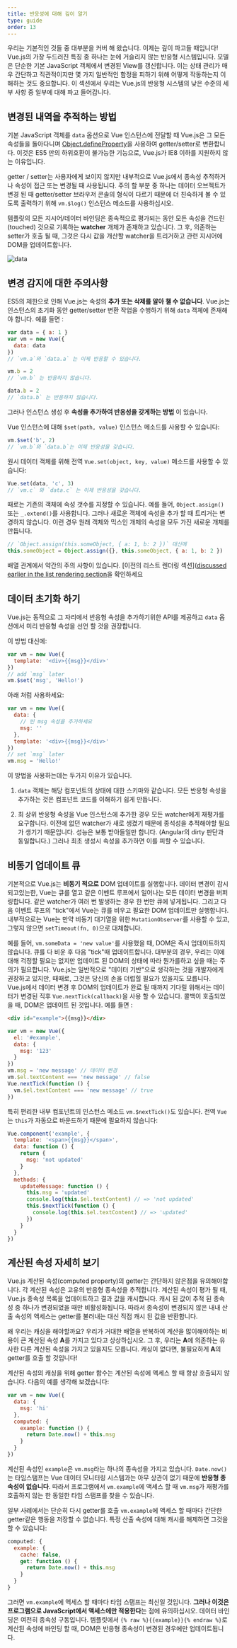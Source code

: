 ```yaml
---
title: 반응성에 대해 깊이 알기
type: guide
order: 13
---
```


우리는 기본적인 것들 중 대부분을 커버 해 왔습니다. 이제는 깊이 파고들 때입니다! Vue.js의 가장 두드러진 특징 중 하나는 눈에 거슬리지 않는 반응형 시스템입니다. 모델은 단순한 기본 JavaScript 객체에서 변경된 View를 갱신합니다. 이는 상태 관리가 매우 간단하고 직관적이지만 몇 가지 일반적인 함정을 피하기 위해 어떻게 작동하는지 이해하는 것도 중요합니다. 이 섹션에서 우리는 Vue.js의 반응형 시스템의 낮은 수준의 세부 사항 중 일부에 대해 파고 들어갑니다.

## 변경된 내역을 추적하는 방법

기본 JavaScript 객체를 `data` 옵션으로 Vue 인스턴스에 전달할 때 Vue.js은 그 모든 속성들을 돌아다니며  [Object.defineProperty](https://developer.mozilla.org/en-US/docs/Web/JavaScript/Reference/Global_Objects/Object/defineProperty)을 사용하여 getter/setter로 변환합니다. 이것은 ES5 만의 하위호환이 불가능한 기능으로, Vue.js가 IE8 이하를 지원하지 않는 이유입니다.

getter / setter는 사용자에게 보이지 않지만 내부적으로 Vue.js에서 종속성 추적하거나 속성이 접근 또는 변경될 때 사용됩니다. 주의 할 부분 중 하나는 데이터 오브젝트가 변경 된 때 getter/setter 브라우저 콘솔의 형식이 다르기 때문에 더 친숙하게 볼 수 있도록 출력하기 위해 `vm.$log()` 인스턴스 메소드를 사용하십시오.

템플릿의 모든 지시어/데이터 바인딩은 종속적으로 평가되는 동안 모든 속성을 건드린(touched) 것으로 기록하는 **watcher** 개체가 존재하고 있습니다. 그 후, 의존하는 setter가 호출 될 때, 그것은 다시 값을 개산할 watcher을 트리거하고 관련 지시어에 DOM을 업데이트합니다.

![data](/images/data.png)

## 변경 감지에 대한 주의사항

ES5의 제한으로 인해 Vue.js는 속성의 **추가 또는 삭제를 알아 챌 수 없습니다**. Vue.js는 인스턴스의 초기화 동안 getter/setter 변환 작업을 수행하기 위해 `data` 객체에 존재해야 합니다. 예를 들면 :

``` js
var data = { a: 1 }
var vm = new Vue({
  data: data
})
// `vm.a`와 `data.a` 는 이제 반응할 수 있습니다.

vm.b = 2
// `vm.b` 는 반응하지 않습니다.

data.b = 2
// `data.b` 는 반응하지 않습니다.
```

그러나 인스턴스 생성 후 **속성을 추가하여 반응성을 갖게하는 방법** 이 있습니다.

Vue 인스턴스에 대해 `$set(path, value)` 인스턴스 메소드를 사용할 수 있습니다:

``` js
vm.$set('b', 2)
// `vm.b`와 `data.b`는 이제 반응성을 갖습니다.
```

원시 데이터 객체를 위해 전역 `Vue.set(object, key, value)` 메소드를 사용할 수 있습니다:

``` js
Vue.set(data, 'c', 3)
// `vm.c` 와 `data.c` 는 이제 반응성을 갖습니다.
```

때로는 기존의 객체에 속성 갯수를 지정할 수 있습니다. 예를 들어, `Object.assign()` 또는 `_.extend()`를 사용합니다. 그러나 새로운 객체에 속성을 추가 할 때 트리거는 변경하지 않습니다. 이런 경우 원래 객체와 믹스인 개체의 속성을 모두 가진 새로운 개체를 만듭니다.

``` js
// `Object.assign(this.someObject, { a: 1, b: 2 })` 대신에
this.someObject = Object.assign({}, this.someObject, { a: 1, b: 2 })
```

배열 관계에서 약간의 주의 사항이 있습니다. [이전의 리스트 렌더링 섹션]([discussed earlier in the list rendering section](/guide/list.html#Caveats)을 확인하세요

## 데이터 초기화 하기

Vue.js는 동적으로 그 자리에서 반응형 속성을 추가하기위한 API를 제공하고 `data` 옵션에서 미리 반응형 속성을 선언 할 것을 권장합니다.

이 방법 대신에:

``` js
var vm = new Vue({
  template: '<div>{{msg}}</div>'
})
// add `msg` later
vm.$set('msg', 'Hello!')
```

아래 처럼 사용하세요:

``` js
var vm = new Vue({
  data: {
    // 빈 msg 속성을 추가하세요
    msg: ''
  },
  template: '<div>{{msg}}</div>'
})
// set `msg` later
vm.msg = 'Hello!'
```

이 방법을 사용하는데는 두가지 이유가 있습니다.

1. `data` 객체는 해당 컴포넌트의 상태에 대한 스키마와 같습니다. 모든 반응형 속성을 추가하는 것은 컴포넌트 코드를 이해하기 쉽게 만듭니다.

2. 최 상위 반응형 속성을 Vue 인스턴스에 추가한 경우 모든 watcher에게 재평가를 요구합니다. 이전에 없던 watcher가 새로 생겼기 때문에 종석성을 추적해야할 필요가 생기기 때문입니다. 성능은 보통 받아들일만 합니다. (Angular의 dirty 판단과 동일합니다.) 그러나 최초 생성시 속성을 추가하면 이를 피할 수 있습니다.

## 비동기 업데이트 큐


기본적으로 Vue.js는 **비동기 적으로** DOM 업데이트를 실행합니다. 데이터 변경이 감시되고있는한, Vue는 큐를 열고 같은 이벤트 루프에서 일어나는 모든 데이터 변경을 버퍼링합니다. 같은 watcher가 여러 번 발생하는 경우 한 번만 큐에 넣게됩니다. 그리고 다음 이벤트 루프의 "tick"에서 Vue는 큐를 비우고 필요한 DOM 업데이트만 실행합니다. 내부적으로는 Vue는 만약 비동기 대기열을 위한 `MutationObserver`를 사용할 수 있고, 그렇지 않으면 `setTimeout(fn, 0)`으로 대체합니다.

예를 들어, `vm.someData = 'new value'`를 사용했을 때, DOM은 즉시 업데이트하지 않습니다. 큐를 다 비운 후 다음 "tick"때 업데이트합니다. 대부분의 경우, 우리는 이에 대해 걱정할 필요는 없지만 업데이트 된 DOM의 상태에 따라 뭔가를하고 싶을 때는 주의가 필요합니다. Vue.js는 일반적으로 "데이터 기반"으로 생각하는 것을 개발자에게 권장하고 있지만, 때때로, 그것은 당신의 손을 더럽힐 필요가 있을지도 모릅니다. Vue.js에서 데이터 변경 후 DOM의 업데이트가 완료 될 때까지 기다릴 위해서는 데이터가 변경된 직후 `Vue.nextTick(callback)`을 사용 할 수 있습니다. 콜백이 호출되었을 때, DOM은 업데이트 된 것입니다. 예를 들면 :

``` html
<div id="example">{{msg}}</div>
```

``` js
var vm = new Vue({
  el: '#example',
  data: {
    msg: '123'
  }
})
vm.msg = 'new message' // 데이터 변경
vm.$el.textContent === 'new message' // false
Vue.nextTick(function () {
  vm.$el.textContent === 'new message' // true
})
```

특히 편리한 내부 컴포넌트의 인스턴스 메소드 `vm.$nextTick()`도 있습니다. 전역 `Vue`는 `this`가 자동으로 바운드하기 때문에 필요하지 않습니다:

``` js
Vue.component('example', {
  template: '<span>{{msg}}</span>',
  data: function () {
    return {
      msg: 'not updated'
    }
  },
  methods: {
    updateMessage: function () {
      this.msg = 'updated'
      console.log(this.$el.textContent) // => 'not updated'
      this.$nextTick(function () {
        console.log(this.$el.textContent) // => 'updated'
      })
    }
  }
})
```

## 계산된 속성 자세히 보기

Vue.js 계산된 속성(computed property)의 getter는 간단하지 않은점을 유의해야합니다. 각 계산된 속성은 고유의 반응형 종속성을 추적합니다. 계산된 속성이 평가 될 때, Vue.js 종속성 목록을 업데이트하고 결과 값을 캐시합니다. 캐시 된 값이 추적 된 종속성 중 하나가 변경되었을 때만 비활성화됩니다. 따라서 종속성이 변경되지 않은 내내 산출 속성의 액세스는 getter를 불러내는 대신 직접 캐시 된 값을 반환합니다.

왜 우리는 캐싱을 해야할까요? 우리가 거대한 배열을 반복하여 계산을 많이해야하는 비용이 큰 계산된 속성 **A**를 가지고 있다고 상상하십시오. 그 후, 우리는 **A**에 의존하는 유사한 다른 계산된 속성을 가지고 있을지도 모릅니다. 캐싱이 없다면, 불필요하게 **A**의 getter를 호출 할 것입니다!

계산된 속성의 캐싱을 위해 getter 함수는 계산된 속성에 액세스 할 때 항상 호출되지 않습니다. 다음의 예를 생각해 보겠습니다:

``` js
var vm = new Vue({
  data: {
    msg: 'hi'
  },
  computed: {
    example: function () {
      return Date.now() + this.msg
    }
  }
})
```

계산된 속성인 `example`은 `vm.msg`라는 하나의 종속성을 가지고 있습니다. `Date.now()`는 타임스탬프는 Vue 데이터 모니터링 시스템과는 아무 상관이 없기 때문에 **반응형 종속성이 없습니다**. 따라서 프로그램에서 `vm.example`에 액세스 할 때 `vm.msg`가 재평가를 호출하지 않는 한 동일한 타임 스탬프를 찾을 수 있습니다.

일부 사례에서는 단순히 다시 getter를 호출 `vm.example`에 액세스 할 때마다 간단한 getter같은 행동을 저장할 수 없습니다. 특정 산출 속성에 대해 캐시를 해제하면 그것을 할 수 있습니다:

``` js
computed: {
  example: {
    cache: false,
    get: function () {
      return Date.now() + this.msg
    }
  }
}
```

그러면 `vm.example`에 액세스 할 때마다 타임 스탬프는 최신일 것입니다. **그러나 이것은 프로그램으로 JavaScript에서 액세스에만 적용한다**는 점에 유의하십시오. 데이터 바인딩은 여전히 종속성 구동입니다. 템플릿에서 `{% raw %}{{example}}{% endraw %}`로 계산된 속성에 바인딩 할 때, DOM은 반응형 종속성이 변경된 경우에만 업데이트됩니다.
